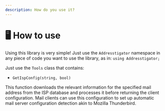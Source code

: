 ```yaml
---
description: How do you use it?
---
```


# 🖥 How to use

Using this library is very simple! Just use the `Addresstigator` namespace in any piece of code you want to use the library, as in: `using Addresstigator;`

Just use the `Tools` class that contains:

* `GetIspConfig(string, bool)`

This function downloads the relevant information for the specified mail address from the ISP database and processes it before returning the client configuration. Mail clients can use this configuration to set up automatic mail server configuration detection akin to Mozilla Thunderbird.

